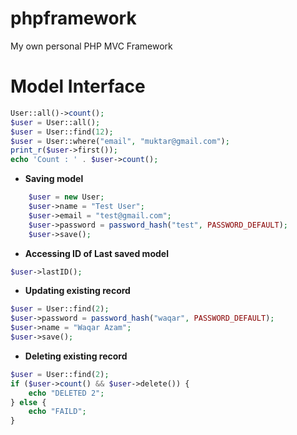 # phpframework
My own personal PHP MVC Framework

# Model Interface
```php
User::all()->count();
$user = User::all();
$user = User::find(12);
$user = User::where("email", "muktar@gmail.com");
print_r($user->first());
echo 'Count : ' . $user->count();
```

* __Saving model__
```php
	$user = new User;
	$user->name = "Test User";
	$user->email = "test@gmail.com";
	$user->password = password_hash("test", PASSWORD_DEFAULT);
	$user->save();
```

* __Accessing ID of Last saved model__
```php
$user->lastID();
```

* __Updating existing record__
```php
$user = User::find(2);
$user->password = password_hash("waqar", PASSWORD_DEFAULT);
$user->name = "Waqar Azam";
$user->save();
```

* __Deleting existing record__
```php
$user = User::find(2);
if ($user->count() && $user->delete()) {
	echo "DELETED 2";
} else {
	echo "FAILD";
}
```